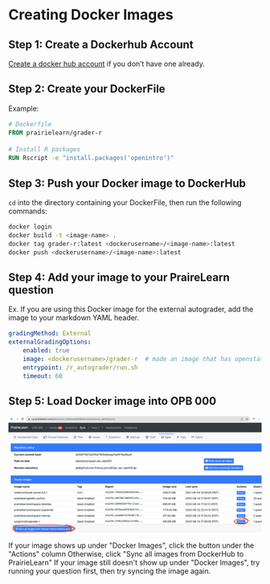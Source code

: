 # Creating Docker Images

## Step 1: Create a Dockerhub Account
[Create a docker hub account](https://hub.docker.com/signup) if you don’t have one already.

## Step 2: Create your DockerFile

Example:
```Dockerfile
# Dockerfile
FROM prairielearn/grader-r

# Install R packages
RUN Rscript -e "install.packages('openintro')"
```

## Step 3: Push your Docker image to DockerHub
`cd` into the directory containing your DockerFile, then run the following commands:
```sh
docker login
docker build -t <image-name> .
docker tag grader-r:latest <dockerusername>/<image-name>:latest
docker push <dockerusername>/<image-name>:latest
```

## Step 4: Add your image to your PraireLearn question

Ex. If you are using this Docker image for the external autograder, add the image to your markdown YAML header.
```yaml
gradingMethod: External
externalGradingOptions:
    enabled: true
    image: <dockerusername>/grader-r  # made an image that has openstats installed, otherwise use prairielearn/grader-r
    entrypoint: /r_autograder/run.sh
    timeout: 60
```

## Step 5: Load Docker image into OPB 000

<img src="pl_images/opb000_docker_sync.png">

If your image shows up under "Docker Images", click the button under the "Actions" column
Otherwise, click "Sync all images from DockerHub to PrairieLearn"
If your image still doesn't show up under "Docker Images", try running your question first, then try syncing the image again.
